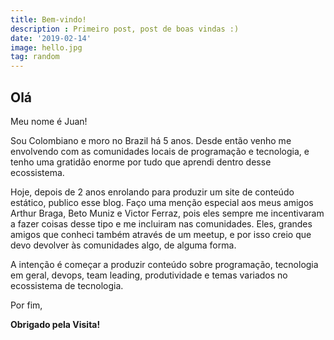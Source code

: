 ```yaml
---
title: Bem-vindo!
description : Primeiro post, post de boas vindas :)
date: '2019-02-14'
image: hello.jpg
tag: random
---
```


## Olá

Meu nome é Juan!

Sou Colombiano e moro no Brazil há 5 anos. Desde então venho me envolvendo com as comunidades locais de programação e tecnologia, e tenho uma gratidão enorme por tudo que aprendi dentro desse ecossistema.

Hoje, depois de 2 anos enrolando para produzir um site de conteúdo estático, publico esse blog. Faço uma menção especial aos meus amigos Arthur Braga, Beto Muniz e Victor Ferraz, pois eles sempre me incentivaram a fazer coisas desse tipo e me incluiram nas comunidades. Eles, grandes amigos que conheci também através de um meetup, e por isso creio que devo devolver às comunidades algo, de alguma forma.

A intenção é começar a produzir conteúdo sobre programação, tecnologia em geral, devops, team leading, produtividade e temas variados no ecossistema de tecnologia.

Por fim,

**Obrigado pela Visita!**
